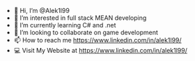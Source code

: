 - 👋 Hi, I’m @Alek1l99
- 👀 I’m interested in full stack MEAN developing
- 🌱 I’m currently learning C# and .net
- 💞️ I’m looking to collaborate on game development
- 📫 How to reach me https://www.linkedin.com/in/alek1l99/
- 💻 Visit My Website at https://www.linkedin.com/in/alek1l99/

<!---
Alek1l99/Alek1l99 is a ✨ special ✨ repository because its `README.md` (this file) appears on your GitHub profile.
You can click the Preview link to take a look at your changes.
--->
